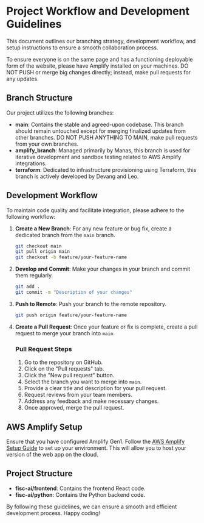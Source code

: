 # Project Workflow and Development Guidelines
This document outlines our branching strategy, development workflow, and setup instructions to ensure a smooth collaboration process.

To ensure everyone is on the same page and has a functioning deployable form of the website, please have Amplify installed on your machines. DO NOT PUSH or merge big changes directly; instead, make pull requests for any updates.

## Branch Structure

Our project utilizes the following branches:

- **main**: Contains the stable and agreed-upon codebase. This branch should remain untouched except for merging finalized updates from other branches. DO NOT PUSH ANYTHING TO MAIN, make pull requests from your own branches.
- **amplify_branch**: Managed primarily by Manas, this branch is used for iterative development and sandbox testing related to AWS Amplify integrations.
- **terraform**: Dedicated to infrastructure provisioning using Terraform, this branch is actively developed by Devang and Leo.

## Development Workflow

To maintain code quality and facilitate integration, please adhere to the following workflow:

1. **Create a New Branch**: For any new feature or bug fix, create a dedicated branch from the `main` branch.

   ```bash
   git checkout main
   git pull origin main
   git checkout -b feature/your-feature-name
   ```

2. **Develop and Commit**: Make your changes in your branch and commit them regularly.

   ```bash
   git add .
   git commit -m "Description of your changes"
   ```

3. **Push to Remote**: Push your branch to the remote repository.

   ```bash
   git push origin feature/your-feature-name
   ```

4. **Create a Pull Request**: Once your feature or fix is complete, create a pull request to merge your branch into `main`.

   ### Pull Request Steps

   1. Go to the repository on GitHub.
   2. Click on the "Pull requests" tab.
   3. Click the "New pull request" button.
   4. Select the branch you want to merge into `main`.
   5. Provide a clear title and description for your pull request.
   6. Request reviews from your team members.
   7. Address any feedback and make necessary changes.
   8. Once approved, merge the pull request.

## AWS Amplify Setup

Ensure that you have configured Amplify Gen1. Follow the [AWS Amplify Setup Guide](https://docs.amplify.aws/start/getting-started/installation/q/integration/react) to set up your environment. This will allow you to host your version of the web app on the cloud.

## Project Structure

- **fisc-ai/frontend**: Contains the frontend React code.
- **fisc-ai/python**: Contains the Python backend code.

By following these guidelines, we can ensure a smooth and efficient development process. Happy coding!
